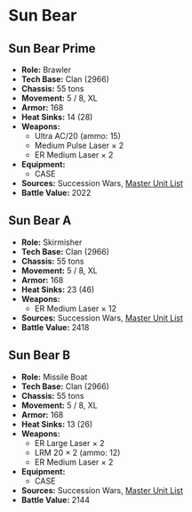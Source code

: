 # Sun Bear
## Sun Bear Prime
- **Role:** Brawler
- **Tech Base:** Clan (2966)
- **Chassis:** 55 tons
- **Movement:** 5 / 8, XL
- **Armor:** 168
- **Heat Sinks:** 14 (28)
- **Weapons:**
  - Ultra AC/20 (ammo: 15)
  - Medium Pulse Laser × 2
  - ER Medium Laser × 2
- **Equipment:**
  - CASE
- **Sources:** Succession Wars, [Master Unit List](http://masterunitlist.info/Unit/Details/7623/sun-bear-prime)
- **Battle Value:** 2022

## Sun Bear A
- **Role:** Skirmisher
- **Tech Base:** Clan (2966)
- **Chassis:** 55 tons
- **Movement:** 5 / 8, XL
- **Armor:** 168
- **Heat Sinks:** 23 (46)
- **Weapons:**
  - ER Medium Laser × 12
- **Sources:** Succession Wars, [Master Unit List](http://masterunitlist.info/Unit/Details/7624/sun-bear-a)
- **Battle Value:** 2418

## Sun Bear B
- **Role:** Missile Boat
- **Tech Base:** Clan (2966)
- **Chassis:** 55 tons
- **Movement:** 5 / 8, XL
- **Armor:** 168
- **Heat Sinks:** 13 (26)
- **Weapons:**
  - ER Large Laser × 2
  - LRM 20 × 2 (ammo: 12)
  - ER Medium Laser × 2
- **Equipment:**
  - CASE
- **Sources:** Succession Wars, [Master Unit List](http://masterunitlist.info/Unit/Details/7625/sun-bear-b)
- **Battle Value:** 2144

